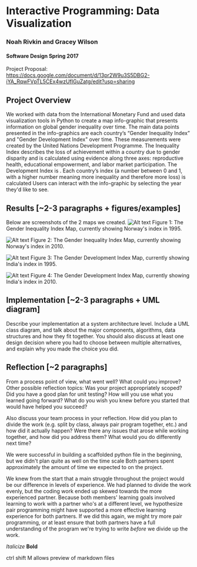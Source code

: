 # Interactive Programming: Data Visualization
### Noah Rivkin and Gracey Wilson
#### Software Design Spring 2017


Project Proposal: https://docs.google.com/document/d/13pr2W9u3S5DBG2-iYA_RqwFVpTL5CEx4wzUfIGuZatg/edit?usp=sharing

## Project Overview
We worked with data from the International Monetary Fund and used data visualization tools in Python to create a map info-graphic that presents information on global gender inequality over time. The main data points presented in the info-graphics are each country’s “Gender Inequality Index” and "Gender Development Index" over time. These measurements were created by the United Nations Development Programme. The Inequality Index describes the loss of achievement within a country due to gender disparity and is calculated using evidence along three axes: reproductive health, educational empowerment, and labor market participation. The Development Index is . Each country’s index (a number between 0 and 1, with a higher number meaning more inequality and therefore more loss) is calculated  Users can interact with the info-graphic by selecting the year they'd like to see.


## Results [~2-3 paragraphs + figures/examples]

Below are screenshots of the 2 maps we created.
![Alt text](/home/gracey/InteractiveProgramming/InequalityNorway1995.png)
Figure 1: The Gender Inequality Index Map, currently showing Norway's index in 1995.

![Alt text](/home/gracey/InteractiveProgramming/InequalityNorway2010.png)
Figure 2: The Gender Inequality Index Map, currently showing Norway's index in 2010.

![Alt text](/home/gracey/InteractiveProgramming/DevelopmentIndia1995.png)
Figure 3: The Gender Development Index Map, currently showing India's index in 1995.

![Alt text](/home/gracey/InteractiveProgramming/DevelopmentIndia2010.png)
Figure 4: The Gender Development Index Map, currently showing India's index in 2010.


## Implementation [~2-3 paragraphs + UML diagram]

Describe your implementation at a system architecture level. Include a UML class diagram, and talk about the major components, algorithms, data structures and how they fit together. You should also discuss at least one design decision where you had to choose between multiple alternatives, and explain why you made the choice you did.

## Reflection [~2 paragraphs]

From a process point of view, what went well? What could you improve? Other possible reflection topics: Was your project appropriately scoped? Did you have a good plan for unit testing? How will you use what you learned going forward? What do you wish you knew before you started that would have helped you succeed?

Also discuss your team process in your reflection. How did you plan to divide the work (e.g. split by class, always pair program together, etc.) and how did it actually happen? Were there any issues that arose while working together, and how did you address them? What would you do differently next time?

We were successful in building a scaffolded python file in the beginning, but we didn't plan quite as well on the time scale
Both partners spent approximately the amount of time we expected to on the project.

We knew from the start that a main struggle throughout the project would be our difference in levels of experience. We had planned to divide the work evenly, but the coding work ended up skewed towards the more experienced partner. Because both members' learning goals involved learning to work with a partner who's at a different level, we hypothesize pair programming might have supported a more effective learning experience for both partners. If we did this again, we might try more pair programming, or at least ensure that both partners have a full understanding of the program we're trying to write *before* we divide up the work.


*Italicize*
**Bold**

ctrl shift M allows preview of markdown files
